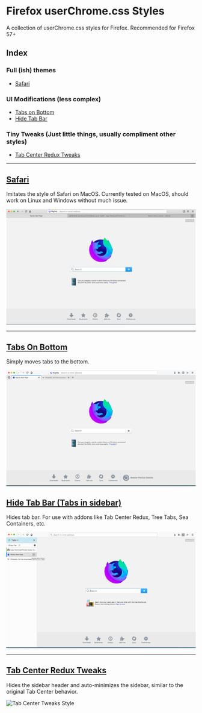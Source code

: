 # Firefox userChrome.css Styles
A collection of userChrome.css styles for Firefox.  Recommended for Firefox 57+

## Index
### Full (ish) themes
  - [Safari](https://github.com/Isaac-Newt/userChrome-styles#safari)
### UI Modifications (less complex)
  - [Tabs on Bottom](https://github.com/Isaac-Newt/userChrome-styles#tabs-on-bottom)
  - [Hide Tab Bar](https://github.com/Isaac-Newt/userChrome-styles#hide-tab-bar)
### Tiny Tweaks (Just little things, usually compliment other styles)
  - [Tab Center Redux Tweaks](https://github.com/Isaac-Newt/userChrome-styles#tab-center-redux-tweaks)
---

[Safari](https://github.com/Isaac-Newt/userChrome-styles/blob/master/Styles/userChromeSafari.css)
---
Imitates the style of Safari on MacOS. Currently tested on MacOS, should work on Linux and Windows without much issue.

![Safari style](images/safari.png)

---

[Tabs On Bottom](https://github.com/Isaac-Newt/userChrome-styles/blob/master/Styles/userChromeBottom.css)
---
Simply moves tabs to the bottom.

![Tabs On Bottom Style](images/bottom.png)

[Hide Tab Bar (Tabs in sidebar)](https://github.com/Isaac-Newt/userChrome-styles/blob/master/Styles/userChromeHidetabs.css)
---
Hides tab bar.  For use with addons like Tab Center Redux, Tree Tabs, Sea Containers, etc.

![Sidebar Tabs Style](images/sidetabs.png)

---

[Tab Center Redux Tweaks](https://github.com/Isaac-Newt/userChrome-styles/blob/master/Styles/userChromeTabCenter.css)
---
Hides the sidebar header and auto-minimizes the sidebar, similar to the original Tab Center behavior.

![Tab Center Tweaks Style](https://media.giphy.com/media/v0zFsLWnVRpn2/giphy.gif)
